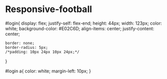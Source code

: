 # Responsive-football


#login{
    display: flex;
    justify-self: flex-end;
    height: 44px;
    width: 123px;
    color: white;
    background-color: #E02C6D;
    align-items: center;
    justify-content: center;

    border: none;
    border-radius: 5px;
    /*padding: 10px 24px 10px 24px;*/
}

#login a{
    color: white;
    margin-left: 10px;
}